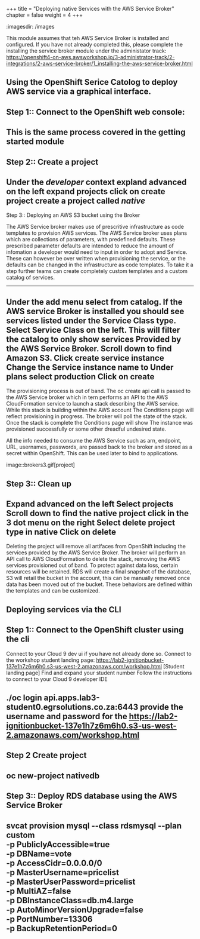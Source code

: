 +++
title = "Deploying native Services with the AWS Service Broker"
chapter = false
weight = 4
+++


:imagesdir: /images

This module assumes that teh AWS Service Broker is installed and configured.
If you have not already completed this, please complete the installing the service broker module under the administator track:
https://openshift4-on-aws.awsworkshop.io/3-administrator-track/2-integrations/2-aws-service-broker/1_installing-the-aws-service-broker.html


## Using the OpenShift Serice Catolog to deploy AWS service via a graphical interface.

Step 1:: Connect to the OpenShift web console:
----
This is the same process covered in the getting started module
----

Step 2:: Create a project
----
Under the *developer* context
expland advanced on the left
expand projects
click on create project
create a project called *native*
----

Step 3:: Deploying an AWS S3 bucket using the Broker

The AWS Service broker makes use of prescritive infrastructure as code templates to provision AWS services. The AWS Service broker uses plans which are collections of parameters, with predefined defaults. These prescribed parameter defaults are intended to reduce the amount of infomation a developer would need to input in order to adopt and Service. These can however be over written when provisioning the service, or the defaults can be changed in the infrastructure as code templates. To take it a step further teams can create completely custom templates and a custom catalog of services.

----
Under the add menu select from catalog.
If the AWS service Broker is installed you should see services listed under the Service Class type.
Select Service Class on the left.
   This will filter the catalog to only show services Provided by the AWS Service Broker.
Scroll down  to find Amazon S3.
Click create service instance
Change the Service instance name to <YOUR STUDENT NUMBER S3>
Under plans select production
Click on create
----

The provisioning process is out of band. The oc create api call is passed to the AWS Service broker which in tern performs an API to the AWS CloudFormation service to launch a stack describing the AWS service. While this stack is building within the AWS account The Conditions page will reflect provisioning in progress. The broker will poll the state of the stack. Once the stack is complete the Conditions page will show The instance was provisioned successfully or some other dreadful undesired state. 

All the info needed to consume the AWS Service such as arn, endpoint, URL, usernames, passwords, are passed back to the broker and stored as a secret within OpenShift. This can be used later to bind to applications.

image::brokers3.gif[project]

Step 3:: Clean up
----
Expand advanced on the left
Select projects
Scroll down to find the native project
click in the 3 dot menu on the right
Select delete project
type in native
Click on delete
----

Deleting the project will remove all artifaces from OpenShift including the services provided by the AWS Service Broker. The broker will perform an API call to AWS CloudFormation to delete the stack, removing the AWS services provisioned out of band. To protect against data loss, certain resources will be retained. RDS will create a final snapshot of the database, S3 will retail the bucket in the account, this can be manually removed once data has been moved out of the bucket. These behaviors are defined within the templates and can be customized.

## Deploying services via the CLI

Step 1:: Connect to the OpenShift cluster using the cli
----
Connect to your Cloud 9 dev ui if you have not already done so.
Connect to the workshop student landing page:
https://lab2-ignitionbucket-137e1h7z6m6h0.s3-us-west-2.amazonaws.com/workshop.html [Student landing page]
Find and expand your student number
Follow the instructions to connect to your Cloud 9 developer IDE

./oc login api.apps.lab3-student0.egrsolutions.co.za:6443
provide the username and password for the 
https://lab2-ignitionbucket-137e1h7z6m6h0.s3-us-west-2.amazonaws.com/workshop.html
----

Step 2 Create project
----
oc new-project nativedb
----


Step 3:: Deploy RDS database using the AWS Service Broker
----
svcat provision mysql --class rdsmysql --plan custom  \
   -p PubliclyAccessible=true \
   -p DBName=vote \
   -p AccessCidr=0.0.0.0/0 \
   -p MasterUsername=pricelist \
   -p MasterUserPassword=pricelist \
   -p MultiAZ=false \
   -p DBInstanceClass=db.m4.large \
   -p AutoMinorVersionUpgrade=false \
   -p PortNumber=13306 \
   -p BackupRetentionPeriod=0 
----



